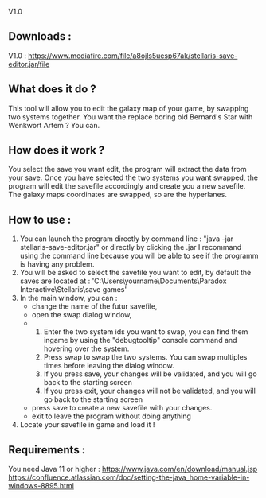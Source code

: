 V1.0


Downloads :
-
V1.0 : https://www.mediafire.com/file/a8ojls5uesp67ak/stellaris-save-editor.jar/file

What does it do ?
-
This tool will allow you to edit the galaxy map of your game, by swapping two systems together.
You want the replace boring old Bernard's Star with Wenkwort Artem ? You can.

How does it work ?
-
You select the save you want edit, the program will extract the data from your save.
Once you have selected the two systems you want swapped, the program will edit the savefile accordingly and create you
a new savefile. The galaxy maps coordinates are swapped, so are the hyperlanes.

How to use :
-
1) You can launch the program directly by command line : "java -jar stellaris-save-editor.jar" or directly by clicking the .jar
I recommand using the command line because you will be able to see if the programm is having any problem.
2) You will be asked to select the savefile you want to edit, by default the saves are located at : 'C:\Users\yourname\Documents\Paradox Interactive\Stellaris\save games'
3) In the main window, you can :
   - change the name of the futur savefile,
   - open the swap dialog window,
   - 1) Enter the two system ids you want to swap, you can find them ingame by using the "debugtooltip" console command and hovering over the system.
     2) Press swap to swap the two systems. You can swap multiples times before leaving the dialog window.
     3) If you press save, your changes will be validated, and you will go back to the starting screen
     4) If you press exit, your changes will not be validated, and you will go back to the starting screen
   - press save to create a new savefile with your changes. 
   - exit to leave the program without doing anything
4) Locate your savefile in game and load it !


Requirements : 
-
You need Java 11 or higher : https://www.java.com/en/download/manual.jsp
https://confluence.atlassian.com/doc/setting-the-java_home-variable-in-windows-8895.html

